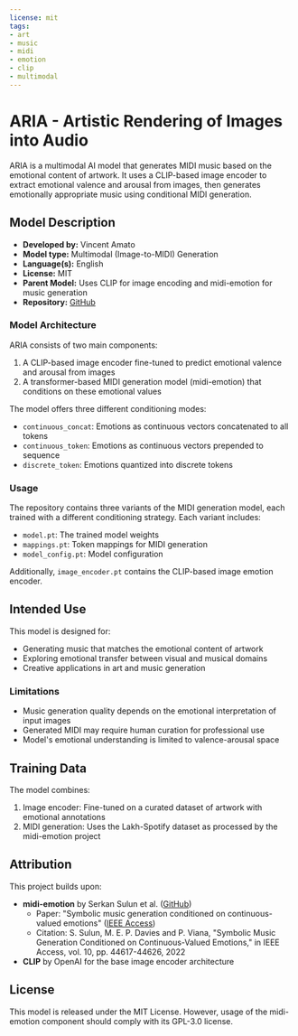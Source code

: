 ```yaml
---
license: mit
tags:
- art
- music
- midi
- emotion
- clip
- multimodal
---
```


# ARIA - Artistic Rendering of Images into Audio

ARIA is a multimodal AI model that generates MIDI music based on the emotional content of artwork. It uses a CLIP-based image encoder to extract emotional valence and arousal from images, then generates emotionally appropriate music using conditional MIDI generation.

## Model Description

- **Developed by:** Vincent Amato
- **Model type:** Multimodal (Image-to-MIDI) Generation
- **Language(s):** English
- **License:** MIT
- **Parent Model:** Uses CLIP for image encoding and midi-emotion for music generation
- **Repository:** [GitHub](https://github.com/vincentamato/aria)

### Model Architecture

ARIA consists of two main components:
1. A CLIP-based image encoder fine-tuned to predict emotional valence and arousal from images
2. A transformer-based MIDI generation model (midi-emotion) that conditions on these emotional values

The model offers three different conditioning modes:
- `continuous_concat`: Emotions as continuous vectors concatenated to all tokens
- `continuous_token`: Emotions as continuous vectors prepended to sequence
- `discrete_token`: Emotions quantized into discrete tokens

### Usage

The repository contains three variants of the MIDI generation model, each trained with a different conditioning strategy. Each variant includes:
- `model.pt`: The trained model weights
- `mappings.pt`: Token mappings for MIDI generation
- `model_config.pt`: Model configuration

Additionally, `image_encoder.pt` contains the CLIP-based image emotion encoder.

## Intended Use

This model is designed for:
- Generating music that matches the emotional content of artwork
- Exploring emotional transfer between visual and musical domains
- Creative applications in art and music generation

### Limitations

- Music generation quality depends on the emotional interpretation of input images
- Generated MIDI may require human curation for professional use
- Model's emotional understanding is limited to valence-arousal space

## Training Data

The model combines:
1. Image encoder: Fine-tuned on a curated dataset of artwork with emotional annotations
2. MIDI generation: Uses the Lakh-Spotify dataset as processed by the midi-emotion project

## Attribution

This project builds upon:
- **midi-emotion** by Serkan Sulun et al. ([GitHub](https://github.com/serkansulun/midi-emotion))
  - Paper: "Symbolic music generation conditioned on continuous-valued emotions" ([IEEE Access](https://ieeexplore.ieee.org/document/9762257))
  - Citation: S. Sulun, M. E. P. Davies and P. Viana, "Symbolic Music Generation Conditioned on Continuous-Valued Emotions," in IEEE Access, vol. 10, pp. 44617-44626, 2022
- **CLIP** by OpenAI for the base image encoder architecture

## License

This model is released under the MIT License. However, usage of the midi-emotion component should comply with its GPL-3.0 license. 